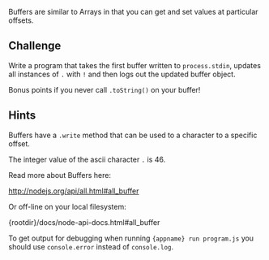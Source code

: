 Buffers are similar to Arrays in that you can get and set values at particular offsets.

## Challenge

Write a program that takes the first buffer written to `process.stdin`,
updates all instances of `.` with `!` and then logs out the updated buffer object.

Bonus points if you never call `.toString()` on your buffer!

## Hints

Buffers have a `.write` method that can be used to a character to a specific offset.

The integer value of the ascii character `.` is 46.

Read more about Buffers here:

  http://nodejs.org/api/all.html#all_buffer

Or off-line on your local filesystem:

  {rootdir}/docs/node-api-docs.html#all_buffer

To get output for debugging when running `{appname} run program.js`
you should use `console.error` instead of `console.log`.
